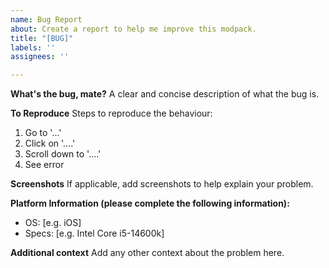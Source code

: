 ```yaml
---
name: Bug Report
about: Create a report to help me improve this modpack.
title: "[BUG]"
labels: ''
assignees: ''

---
```


**What's the bug, mate?**
A clear and concise description of what the bug is.

**To Reproduce**
Steps to reproduce the behaviour:
1. Go to '...'
2. Click on '....'
3. Scroll down to '....'
4. See error

**Screenshots**
If applicable, add screenshots to help explain your problem.

**Platform Information (please complete the following information):**
 - OS: [e.g. iOS]
 - Specs: [e.g. Intel Core i5-14600k]

**Additional context**
Add any other context about the problem here.
